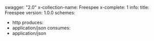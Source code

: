 swagger: "2.0"
x-collection-name: Freespee
x-complete: 1
info:
  title: Freespee
  version: 1.0.0
schemes:
- http
produces:
- application/json
consumes:
- application/json